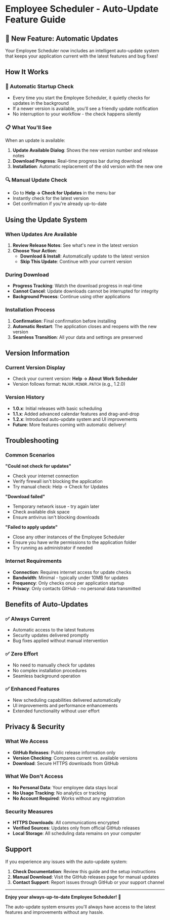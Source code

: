 # Employee Scheduler - Auto-Update Feature Guide

## 🎉 New Feature: Automatic Updates

Your Employee Scheduler now includes an intelligent auto-update system that keeps your application current with the latest features and bug fixes!

## How It Works

### 🚀 Automatic Startup Check
- Every time you start the Employee Scheduler, it quietly checks for updates in the background
- If a newer version is available, you'll see a friendly update notification
- No interruption to your workflow - the check happens silently

### 📋 What You'll See

When an update is available:
1. **Update Available Dialog**: Shows the new version number and release notes
2. **Download Progress**: Real-time progress bar during download
3. **Installation**: Automatic replacement of the old version with the new one

### 🔍 Manual Update Check
- Go to **Help → Check for Updates** in the menu bar
- Instantly check for the latest version
- Get confirmation if you're already up-to-date

## Using the Update System

### When Updates Are Available
1. **Review Release Notes**: See what's new in the latest version
2. **Choose Your Action**:
   - **Download & Install**: Automatically update to the latest version
   - **Skip This Update**: Continue with your current version

### During Download
- **Progress Tracking**: Watch the download progress in real-time
- **Cannot Cancel**: Update downloads cannot be interrupted for integrity
- **Background Process**: Continue using other applications

### Installation Process
1. **Confirmation**: Final confirmation before installing
2. **Automatic Restart**: The application closes and reopens with the new version
3. **Seamless Transition**: All your data and settings are preserved

## Version Information

### Current Version Display
- Check your current version: **Help → About Work Scheduler**
- Version follows format: `MAJOR.MINOR.PATCH` (e.g., 1.2.0)

### Version History
- **1.0.x**: Initial releases with basic scheduling
- **1.1.x**: Added advanced calendar features and drag-and-drop
- **1.2.x**: Introduced auto-update system and UI improvements
- **Future**: More features coming with automatic delivery!

## Troubleshooting

### Common Scenarios

**"Could not check for updates"**
- Check your internet connection
- Verify firewall isn't blocking the application
- Try manual check: Help → Check for Updates

**"Download failed"**
- Temporary network issue - try again later
- Check available disk space
- Ensure antivirus isn't blocking downloads

**"Failed to apply update"**
- Close any other instances of the Employee Scheduler
- Ensure you have write permissions to the application folder
- Try running as administrator if needed

### Internet Requirements
- **Connection**: Requires internet access for update checks
- **Bandwidth**: Minimal - typically under 10MB for updates
- **Frequency**: Only checks once per application startup
- **Privacy**: Only contacts GitHub - no personal data transmitted

## Benefits of Auto-Updates

### ✅ Always Current
- Automatic access to the latest features
- Security updates delivered promptly
- Bug fixes applied without manual intervention

### ✅ Zero Effort
- No need to manually check for updates
- No complex installation procedures
- Seamless background operation

### ✅ Enhanced Features
- New scheduling capabilities delivered automatically
- UI improvements and performance enhancements
- Extended functionality without user effort

## Privacy & Security

### What We Access
- **GitHub Releases**: Public release information only
- **Version Checking**: Compares current vs. available versions
- **Download**: Secure HTTPS downloads from GitHub

### What We Don't Access
- **No Personal Data**: Your employee data stays local
- **No Usage Tracking**: No analytics or tracking
- **No Account Required**: Works without any registration

### Security Measures
- **HTTPS Downloads**: All communications encrypted
- **Verified Sources**: Updates only from official GitHub releases
- **Local Storage**: All scheduling data remains on your computer

## Support

If you experience any issues with the auto-update system:

1. **Check Documentation**: Review this guide and the setup instructions
2. **Manual Download**: Visit the GitHub releases page for manual updates
3. **Contact Support**: Report issues through GitHub or your support channel

---

**Enjoy your always-up-to-date Employee Scheduler!** 🎯

The auto-update system ensures you'll always have access to the latest features and improvements without any hassle.